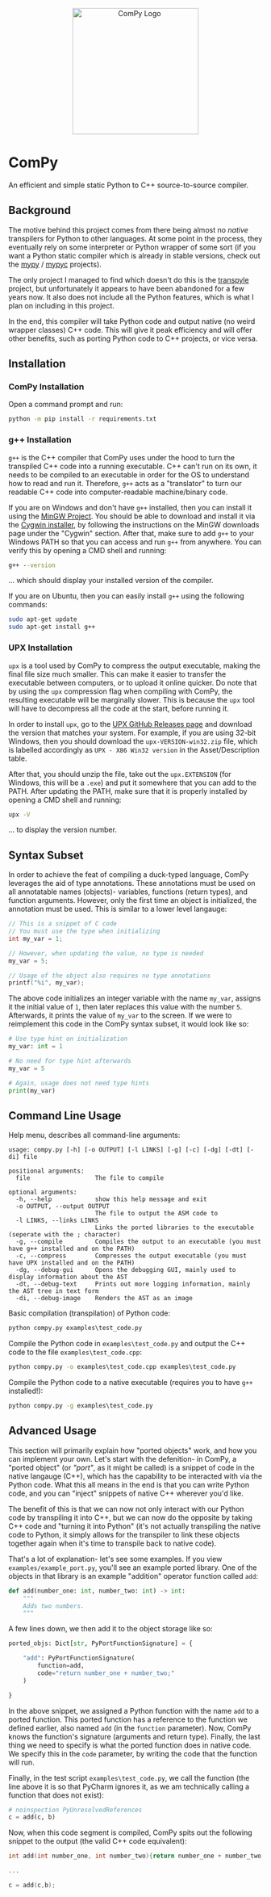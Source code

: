 <p align="center">
    <img src="resources/compy.png" alt="ComPy Logo" width="250">
</p>

# ComPy

An efficient and simple static Python to C++ source-to-source compiler.

## Background

The motive behind this project comes from there being almost no _native_
transpilers for Python to other languages. At some point in the process,
they eventually rely on some interpreter or Python wrapper of some sort
(if you want a Python static compiler which is already in stable versions,
check out the [mypy](https://github.com/python/mypy) /
[mypyc](https://github.com/mypyc/mypyc) projects).

The only project I managed to find which doesn't do this is the
[transpyle](https://github.com/mbdevpl/transpyle/) project, but
unfortunately it appears to have been abandoned for a few years
now. It also does not include all the Python features, which is
what I plan on including in this project.

In the end, this compiler will take Python code and output native
(no weird wrapper classes) C++ code. This will give it peak
efficiency and will offer other benefits, such as porting Python
code to C++ projects, or vice versa.

## Installation

### ComPy Installation

Open a command prompt and run:
```cmd
python -m pip install -r requirements.txt
```

### g++ Installation

`g++` is the C++ compiler that ComPy uses under the hood to turn the transpiled C++
code into a running executable. C++ can't run on its own, it needs to be compiled
to an executable in order for the OS to understand how to read and run it. Therefore,
`g++` acts as a "translator" to turn our readable C++ code into computer-readable
machine/binary code.

If you are on Windows and don't have `g++` installed, then you can install it using
the [MinGW Project](https://www.mingw-w64.org/downloads/#cygwin). You should be able to
download and install it via the [Cygwin installer](https://cygwin.com/install.html), by
following the instructions on the MinGW downloads page under the "Cygwin" section.
After that, make sure to add `g++` to your Windows PATH so that you can access and run
`g++` from anywhere. You can verify this by opening a CMD shell and running:
```cmd
g++ --version
```
... which should display your installed version of the compiler.

If you are on Ubuntu, then you can easily install `g++`
using the following commands:
```bash
sudo apt-get update
sudo apt-get install g++
```

### UPX Installation

`upx` is a tool used by ComPy to compress the output executable, making the final file
size much smaller. This can make it easier to transfer the executable between computers,
or to upload it online quicker. Do note that by using the `upx` compression flag when
compiling with ComPy, the resulting executable will be marginally slower. This is because
the `upx` tool will have to decompress all the code at the start, before running it.

In order to install `upx`, go to the [UPX GitHub Releases page](https://github.com/upx/upx/releases)
and download the version that matches your system. For example, if you are using
32-bit Windows, then you should download the `upx-VERSION-win32.zip` file, which is
labelled accordingly as `UPX - X86 Win32 version` in the Asset/Description table.

After that, you should unzip the file, take out the `upx.EXTENSION` (for Windows,
this will be a `.exe`) and put it somewhere that you can add to the PATH. After
updating the PATH, make sure that it is properly installed by opening a CMD shell
and running:
```cmd
upx -V
```
... to display the version number.

## Syntax Subset

In order to achieve the feat of compiling a duck-typed language,
ComPy leverages the aid of type annotations. These annotations
must be used on all annotatable names (objects)- variables,
functions (return types), and function arguments. However,
only the first time an object is initialized, the annotation
must be used. This is similar to a lower level langauge:

```c
// This is a snippet of C code
// You must use the type when initializing
int my_var = 1;

// However, when updating the value, no type is needed
my_var = 5;

// Usage of the object also requires no type annotations
printf("%i", my_var);
```

The above code initializes an integer variable with the name
`my_var`, assigns it the initial value of `1`, then later
replaces this value with the number `5`. Afterwards, it prints
the value of `my_var` to the screen. If we were to reimplement
this code in the ComPy syntax subset, it would look like so:

```python
# Use type hint on initialization
my_var: int = 1

# No need for type hint afterwards
my_var = 5

# Again, usage does not need type hints
print(my_var)
```

## Command Line Usage

Help menu, describes all command-line arguments:

```text
usage: compy.py [-h] [-o OUTPUT] [-l LINKS] [-g] [-c] [-dg] [-dt] [-di] file

positional arguments:
  file                  The file to compile

optional arguments:
  -h, --help            show this help message and exit
  -o OUTPUT, --output OUTPUT
                        The file to output the ASM code to
  -l LINKS, --links LINKS
                        Links the ported libraries to the executable (seperate with the ; character)
  -g, --compile         Compiles the output to an executable (you must have g++ installed and on the PATH)
  -c, --compress        Compresses the output executable (you must have UPX installed and on the PATH)
  -dg, --debug-gui      Opens the debugging GUI, mainly used to display information about the AST
  -dt, --debug-text     Prints out more logging information, mainly the AST tree in text form
  -di, --debug-image    Renders the AST as an image
```

Basic compilation (transpilation) of Python code:

```cmd
python compy.py examples\test_code.py
```

Compile the Python code in `examples\test_code.py` and output
the C++ code to the file `examples\test_code.cpp`:

```cmd
python compy.py -o examples\test_code.cpp examples\test_code.py
```

Compile the Python code to a native executable (requires you to have `g++` installed!):

```cmd
python compy.py -g examples\test_code.py
```

## Advanced Usage

This section will primarily explain how "ported objects"
work, and how you can implement your own. Let's start with the
defenition- in ComPy, a "ported object" (or _"port"_, as it
might be called) is a snippet of code in the native langauge
(C++), which has the capability to be interacted with via the
Python code. What this all means in the end is that you can
write Python code, and you can "inject" snippets of native C++
wherever you'd like.

The benefit of this is that we can now not only interact with
our Python code by transpiling it into C++, but we can now do
the opposite by taking C++ code and "turning it into Python"
(it's not actually transpiling the native code to Python, it
simply allows for the transpiler to link these objects together
again when it's time to transpile back to native code).

That's a lot of explanation- let's see some examples. If you
view `examples/example_port.py`, you'll see an example ported
library. One of the objects in that library is an example
"addition" operator function called `add`:

```python
def add(number_one: int, number_two: int) -> int:
	"""
	Adds two numbers.
	"""
```

A few lines down, we then add it to the object storage like so:

```python
ported_objs: Dict[str, PyPortFunctionSignature] = {

	"add": PyPortFunctionSignature(
		function=add,
		code="return number_one + number_two;"
	)

}
```

In the above snippet, we assigned a Python function with the
name `add` to a ported function. This ported function has a
reference to the function we defined earlier, also named
`add` (in the `function` parameter). Now, ComPy knows the
function's signature (arguments and return type). Finally,
the last thing we need to specify is what the ported
function does in native code. We specify this in the `code`
parameter, by writing the code that the function will run.

Finally, in the test script `examples\test_code.py`, we call
the function (the line above it is so that PyCharm ignores it,
as we am technically calling a function that does not exist):

```python
# noinspection PyUnresolvedReferences
c = add(c, b)
```

Now, when this code segment is compiled, ComPy spits out the
following snippet to the output (the valid C++ code equivalent):
```cpp
int add(int number_one, int number_two){return number_one + number_two;}

...

c = add(c,b);
```